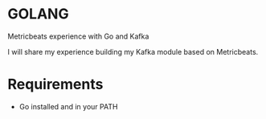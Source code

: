# GOLANG
Metricbeats experience with Go and Kafka
 
I will share my experience building my Kafka module based on Metricbeats.
# Requirements 
- Go installed and in your PATH 
